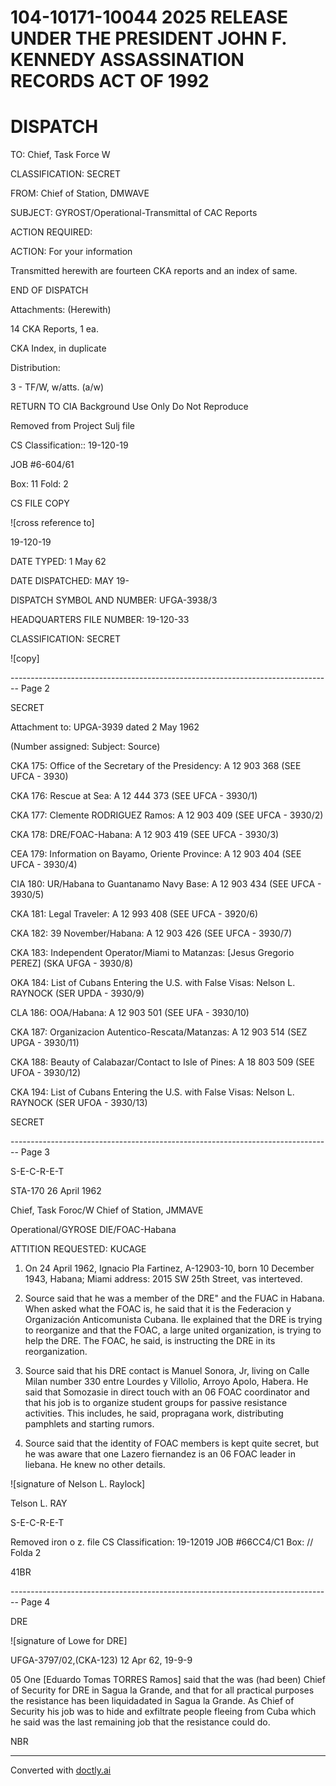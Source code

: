 # 104-10171-10044 2025 RELEASE UNDER THE PRESIDENT JOHN F. KENNEDY ASSASSINATION RECORDS ACT OF 1992

# DISPATCH

TO: Chief, Task Force W

CLASSIFICATION: SECRET

FROM: Chief of Station, DMWAVE

SUBJECT: GYROST/Operational-Transmittal of CAC Reports

ACTION REQUIRED:

ACTION: For your information

Transmitted herewith are fourteen CKA reports and an index of same.

END OF DISPATCH

Attachments: (Herewith)

14 CKA Reports, 1 ea.

CKA Index, in duplicate

Distribution:

3 - TF/W, w/atts. (a/w)

RETURN TO CIA Background Use Only Do Not Reproduce

Removed from Project Sulj file

CS Classification:: 19-120-19

JOB #6-604/61

Box: 11 Fold: 2

CS FILE COPY

![cross reference to]

19-120-19

DATE TYPED: 1 May 62

DATE DISPATCHED: MAY 19-

DISPATCH SYMBOL AND NUMBER: UFGA-3938/3

HEADQUARTERS FILE NUMBER: 19-120-33

CLASSIFICATION: SECRET

![copy]


-------------------------------------------------------------------------------- Page 2

SECRET

Attachment to: UPGA-3939 dated 2 May 1962

(Number assigned: Subject: Source)

CKA 175: Office of the Secretary of the Presidency: A 12 903 368
(SEE UFCA - 3930)

CKA 176: Rescue at Sea: A 12 444 373
(SEE UFCA - 3930/1)

CKA 177: Clemente RODRIGUEZ Ramos: A 12 903 409
(SEE UFCA - 3930/2)

CKA 178: DRE/FOAC-Habana: A 12 903 419
(SEE UFCA - 3930/3)

CEA 179: Information on Bayamo, Oriente Province: A 12 903 404
(SEE UFCA - 3930/4)

CIA 180: UR/Habana to Guantanamo Navy Base: A 12 903 434
(SEE UFCA - 3930/5)

CKA 181: Legal Traveler: A 12 993 408
(SEE UFCA - 3920/6)

CKA 182: 39 November/Habana: A 12 903 426
(SEE UFCA - 3930/7)

CKA 183: Independent Operator/Miami to Matanzas: [Jesus Gregorio PEREZ]
(SKA UFGA - 3930/8)

OKA 184: List of Cubans Entering the U.S. with False Visas: Nelson L. RAYNOCK
(SER UPDA - 3930/9)

CLA 186: OOA/Habana: A 12 903 501
(SEE UFA - 3930/10)

CKA 187: Organizacion Autentico-Rescata/Matanzas: A 12 903 514
(SEZ UPGA - 3930/11)

CKA 188: Beauty of Calabazar/Contact to Isle of Pines: A 18 803 509
(SEE UFOA - 3930/12)

CKA 194: List of Cubans Entering the U.S. with False Visas: Nelson L. RAYNOCK
(SER UFOA - 3930/13)

SECRET


-------------------------------------------------------------------------------- Page 3

S-E-C-R-E-T

STA-170
26 April 1962

Chief, Task Foroc/W
Chief of Station, JMMAVE

Operational/GYROSE
DIE/FOAC-Habana

ATTITION REQUESTED: KUCAGE

1. On 24 April 1962, Ignacio Pla Fartinez, A-12903-10, born
   10 December 1943, Habana; Miami address: 2015 SW 25th Street, vas
   interteved.

2. Source said that he was a member of the DRE" and the FUAC
   in Habana. When asked what the FOAC is, he said that it is the
   Federacion y Organización Anticomunista Cubana. Ile explained that
   the DRE is trying to reorganize and that the FOAC, a large united
   organization, is trying to help the DRE. The FOAC, he said, is
   instructing the DRE in its reorganization.

3. Source said that his DRE contact is Manuel Sonora, Jr,
   living on Calle Milan number 330 entre Lourdes y Villolio, Arroyo
   Apolo, Habera. He said that Somozasie in direct touch with an 06
   FOAC coordinator and that his job is to organize student groups for
   passive resistance activities. This includes, he said, propragana
   work, distributing pamphlets and starting rumors.

1. Source said that the identity of FOAC members is kept
   quite secret, but he was aware that one Lazero fiernandez is an 06
   FOAC leader in liebana. He knew no other details.

![signature of Nelson L. Raylock]

Telson L. RAY

S-E-C-R-E-T

Removed iron o z. file
CS Classification: 19-12019
JOB #66CC4/C1
Box: //
Folda 2

41BR


-------------------------------------------------------------------------------- Page 4

DRE

![signature of Lowe for DRE]

UFGA-3797/02,(CKA-123) 12 Apr 62, 19-9-9

05
One [Eduardo Tomas TORRES Ramos] said that the was (had been) Chief of Security for DRE in Sagua la Grande, and that for all practical purposes the resistance has been liquidadated in Sagua la Grande. As Chief of Security his job was to hide and exfiltrate people fleeing from Cuba which he said was the last remaining job that the resistance could do.

NBR


---
Converted with [doctly.ai](https://doctly.ai)